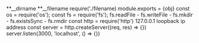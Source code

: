 **\_\_dirname
**\_\_filename
require('./filename)
module.exports = {obj}
const os = require('os');
const fs = require('fs');
fs.readFile - fs.writeFile - fs.mkdir - fs.existsSync - fs.rmdir
const http = require('http')
127.0.0.1 loopback ip address
const server = http.createServer((req, res) => {})
server.listen(3000, 'localhost', () => {})
